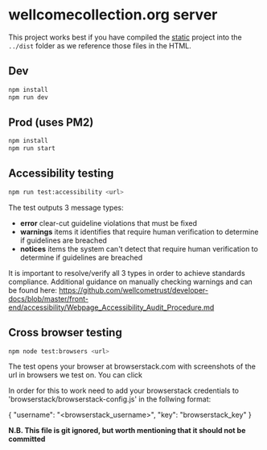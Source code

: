 # wellcomecollection.org server

This project works best if you have compiled the [static](../static) project into the
`../dist` folder as we reference those files in the HTML.


## Dev

```bash
npm install
npm run dev
```


## Prod (uses PM2)

```bash
npm install
npm run start
```

## Accessibility testing

```bash
npm run test:accessibility <url> 
```

The test outputs 3 message types:

- **error** clear-cut guideline violations that must be fixed
- **warnings** items it identifies that require human verification to determine if guidelines are breached
- **notices** items the system can't detect that require human verification to determine if guidelines are breached

It is important to resolve/verify all 3 types in order to achieve standards compliance.
Additional guidance on manually checking warnings and can be found here:
https://github.com/wellcometrust/developer-docs/blob/master/front-end/accessibility/Webpage_Accessibility_Audit_Procedure.md 


## Cross browser testing

```bash
npm node test:browsers <url>
```

The test opens your browser at browserstack.com with screenshots of the url in browsers we test on. You can click 

In order for this to work need to add your browserstack credentials to 'browserstack/browserstack-config.js'
in the follwing format:

{
  "username": "<browserstack_username>",
  "key": "browserstack_key"
}

**N.B. This file is git ignored, but worth mentioning that it should not be committed**
